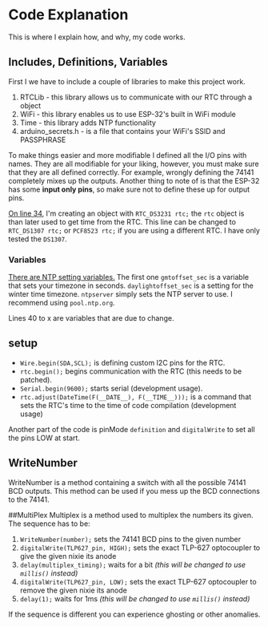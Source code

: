 # Code Explanation
This is where I explain how, and why, my code works.
## Includes, Definitions, Variables
First I we have to include a couple of libraries to make this project work.
1. RTCLib - this library allows us to communicate with our RTC through a object
2. WiFi - this library enables us to use ESP-32's built in WiFi module
3. Time - this library adds NTP functionality
4. arduino_secrets.h - is a file that contains your WiFi's SSID and PASSPHRASE

To make things easier and more modifiable I defined all the I/O pins with names. They are all modifiable for your liking, however, you must make sure that they are all defined correctly. For example, wrongly defining the 74141 completely mixes up the outputs. Another thing to note of is that the ESP-32 has some **input only pins**, so make sure not to define these up for output pins.

[On line 34](https://github.com/XonarDG/simple_nixie_clock/blob/43f55dfb689373b85f15f2fa469af4e483e7dcaf/Code/ESP32/src/main.cpp#L34), I'm creating an object with `RTC_DS3231 rtc;` the `rtc` object is than later used to get time from the RTC.
This line can be changed to `RTC_DS1307 rtc;` or `PCF8523 rtc;` if you are using a different RTC. I have only tested the `DS1307`.

### Variables
[There are NTP setting variables.](https://github.com/XonarDG/simple_nixie_clock/blob/43f55dfb689373b85f15f2fa469af4e483e7dcaf/Code/ESP32/src/main.cpp#L36)
The first one `gmtoffset_sec` is a variable that sets your timezone in seconds.
`daylightoffset_sec` is a setting for the winter time timezone.
`ntpserver` simply sets the NTP server to use. I recommend using `pool.ntp.org`.

Lines 40 to x are variables that are due to change.

## setup
* `Wire.begin(SDA,SCL);` is defining custom I2C pins for the RTC.
* `rtc.begin();` begins communication with the RTC (this needs to be patched).
* `Serial.begin(9600);` starts serial (development usage).
* `rtc.adjust(DateTime(F(__DATE__), F(__TIME__)));` is a command that sets the RTC's time to the time of code compilation (development usage)

Another part of the code is pinMode `definition` and `digitalWrite` to set all the pins LOW at start.

## WriteNumber
WriteNumber is a method containing a switch with all the possible 74141 BCD outputs. This method can be used if you mess up the BCD connections to the 74141.

##MultiPlex
Multiplex is a method used to multiplex the numbers its given. The sequence has to be:
1. `WriteNumber(number);` sets the 74141 BCD pins to the given number
2. `digitalWrite(TLP627_pin, HIGH);` sets the exact TLP-627 optocoupler to give the given nixie its anode
3. `delay(multiplex_timing);` waits for a bit _(this will be changed to use `millis()` instead)_
4. `digitalWrite(TLP627_pin, LOW);` sets the exact TLP-627 optocoupler to remove the given nixie its anode
5. `delay(1);` waits for 1ms _(this will be changed to use `millis()` instead)_


If the sequence is different you can experience ghosting or other anomalies.

